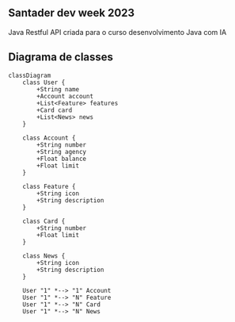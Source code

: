 ## Santader dev week 2023
Java Restful API criada para o curso desenvolvimento Java com IA

## Diagrama de classes

```mermaid
classDiagram
    class User {
        +String name
        +Account account
        +List<Feature> features
        +Card card
        +List<News> news
    }

    class Account {
        +String number
        +String agency
        +Float balance
        +Float limit
    }

    class Feature {
        +String icon
        +String description
    }

    class Card {
        +String number
        +Float limit
    }

    class News {
        +String icon
        +String description
    }

    User "1" *--> "1" Account
    User "1" *--> "N" Feature
    User "1" *--> "N" Card
    User "1" *--> "N" News